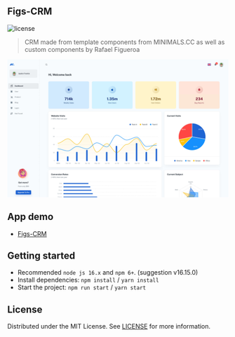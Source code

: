 ## Figs-CRM 
![license](https://img.shields.io/badge/license-MIT-blue.svg)

> CRM made from template components from MINIMALS.CC as well as custom components by Rafael Figueroa

![preview](public/assets/preview.jpg)



## App demo

- [Figs-CRM](https://)


## Getting started

- Recommended `node js 16.x` and `npm 6+`. (suggestion v16.15.0)
- Install dependencies: `npm install` / `yarn install`
- Start the project: `npm run start` / `yarn start`

## License

Distributed under the MIT License. See [LICENSE](https://github.com/minimal-ui-kit/minimal.free/blob/main/LICENSE.md) for more information.

